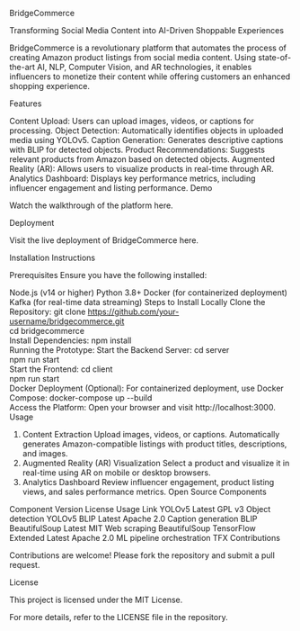BridgeCommerce

Transforming Social Media Content into AI-Driven Shoppable Experiences

BridgeCommerce is a revolutionary platform that automates the process of creating Amazon product listings from social media content. Using state-of-the-art AI, NLP, Computer Vision, and AR technologies, it enables influencers to monetize their content while offering customers an enhanced shopping experience.

Features

Content Upload: Users can upload images, videos, or captions for processing.
Object Detection: Automatically identifies objects in uploaded media using YOLOv5.
Caption Generation: Generates descriptive captions with BLIP for detected objects.
Product Recommendations: Suggests relevant products from Amazon based on detected objects.
Augmented Reality (AR): Allows users to visualize products in real-time through AR.
Analytics Dashboard: Displays key performance metrics, including influencer engagement and listing performance.
Demo

Watch the walkthrough of the platform here.

Deployment

Visit the live deployment of BridgeCommerce here.

Installation Instructions

Prerequisites
Ensure you have the following installed:

Node.js (v14 or higher)
Python 3.8+
Docker (for containerized deployment)
Kafka (for real-time data streaming)
Steps to Install Locally
Clone the Repository:
git clone https://github.com/your-username/bridgecommerce.git  
cd bridgecommerce  
Install Dependencies:
npm install  
Running the Prototype:
Start the Backend Server:
cd server  
npm run start  
Start the Frontend:
cd client  
npm run start  
Docker Deployment (Optional):
For containerized deployment, use Docker Compose:
docker-compose up --build  
Access the Platform:
Open your browser and visit http://localhost:3000.
Usage

1. Content Extraction
Upload images, videos, or captions.
Automatically generates Amazon-compatible listings with product titles, descriptions, and images.
2. Augmented Reality (AR) Visualization
Select a product and visualize it in real-time using AR on mobile or desktop browsers.
3. Analytics Dashboard
Review influencer engagement, product listing views, and sales performance metrics.
Open Source Components

Component	Version	License	Usage	Link
YOLOv5	Latest	GPL v3	Object detection	YOLOv5
BLIP	Latest	Apache 2.0	Caption generation	BLIP
BeautifulSoup	Latest	MIT	Web scraping	BeautifulSoup
TensorFlow Extended	Latest	Apache 2.0	ML pipeline orchestration	TFX
Contributions

Contributions are welcome! Please fork the repository and submit a pull request.

License

This project is licensed under the MIT License.

For more details, refer to the LICENSE file in the repository.

